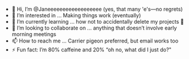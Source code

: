 - 👋 Hi, I’m @Janeeeeeeeeeeeeeeeeee (yes, that many 'e's—no regrets)
- 👀 I’m interested in ... Making things work (eventually)
- 🌱 I’m currently learning ... how not to accidentally delete my projects 🤞
- 💞️ I’m looking to collaborate on ... anything that doesn’t involve early morning meetings
- 📫 How to reach me ... Carrier pigeon preferred, but email works too
- ⚡ Fun fact: I’m 80% caffeine and 20% “oh no, what did I just do?"


<!---
Janeeeeeeeeeeeeeeeeee/Janeeeeeeeeeeeeeeeeee is a ✨ special ✨ repository because its `README.md` (this file) appears on your GitHub profile.
You can click the Preview link to take a look at your changes.
--->
